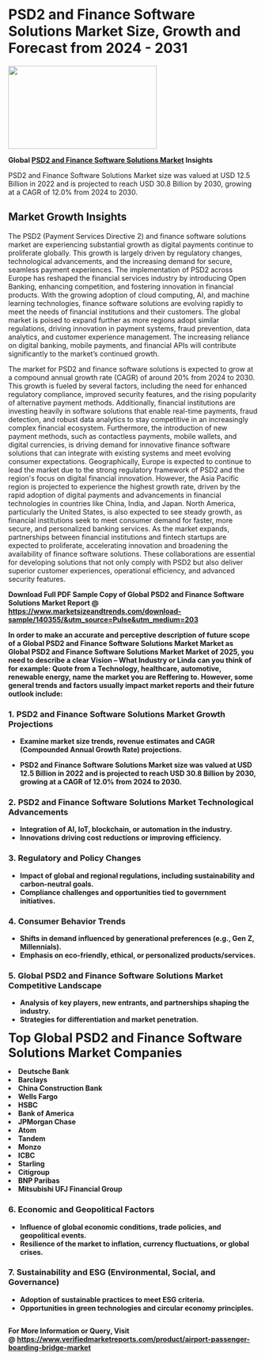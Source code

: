 <H1>PSD2 and Finance Software Solutions Market Size, Growth and Forecast from 2024 - 2031</H1><img class="aligncenter size-medium wp-image-584254" src="https://thirdeyenews.in/wp-content/uploads/2024/09/Global-Market-Research-300x168.jpeg" alt="" width="300" height="168" /><p><strong>Global&nbsp;<a href="https://www.marketsizeandtrends.com/download-sample/140355/&amp;utm_source=Pulse&amp;utm_medium=203">PSD2 and Finance Software Solutions Market</a> Insights</strong></p><p>PSD2 and Finance Software Solutions Market size was valued at USD 12.5 Billion in 2022 and is projected to reach USD 30.8 Billion by 2030, growing at a CAGR of 12.0% from 2024 to 2030.</p><p><h2>Market Growth Insights</h2> <p>The PSD2 (Payment Services Directive 2) and finance software solutions market are experiencing substantial growth as digital payments continue to proliferate globally. This growth is largely driven by regulatory changes, technological advancements, and the increasing demand for secure, seamless payment experiences. The implementation of PSD2 across Europe has reshaped the financial services industry by introducing Open Banking, enhancing competition, and fostering innovation in financial products. With the growing adoption of cloud computing, AI, and machine learning technologies, finance software solutions are evolving rapidly to meet the needs of financial institutions and their customers. The global market is poised to expand further as more regions adopt similar regulations, driving innovation in payment systems, fraud prevention, data analytics, and customer experience management. The increasing reliance on digital banking, mobile payments, and financial APIs will contribute significantly to the market’s continued growth. </p> <p><strong></strong></p> <p>The market for PSD2 and finance software solutions is expected to grow at a compound annual growth rate (CAGR) of around 20% from 2024 to 2030. This growth is fueled by several factors, including the need for enhanced regulatory compliance, improved security features, and the rising popularity of alternative payment methods. Additionally, financial institutions are investing heavily in software solutions that enable real-time payments, fraud detection, and robust data analytics to stay competitive in an increasingly complex financial ecosystem. Furthermore, the introduction of new payment methods, such as contactless payments, mobile wallets, and digital currencies, is driving demand for innovative finance software solutions that can integrate with existing systems and meet evolving consumer expectations. Geographically, Europe is expected to continue to lead the market due to the strong regulatory framework of PSD2 and the region's focus on digital financial innovation. However, the Asia Pacific region is projected to experience the highest growth rate, driven by the rapid adoption of digital payments and advancements in financial technologies in countries like China, India, and Japan. North America, particularly the United States, is also expected to see steady growth, as financial institutions seek to meet consumer demand for faster, more secure, and personalized banking services. As the market expands, partnerships between financial institutions and fintech startups are expected to proliferate, accelerating innovation and broadening the availability of finance software solutions. These collaborations are essential for developing solutions that not only comply with PSD2 but also deliver superior customer experiences, operational efficiency, and advanced security features. <p><strong></p><p><span class=""><strong>Download Full PDF Sample Copy of Global PSD2 and Finance Software Solutions Market Report</strong> @ <a href="https://www.marketsizeandtrends.com/download-sample/140355/&amp;utm_source=Pulse&amp;utm_medium=203" target="_blank">https://www.marketsizeandtrends.com/download-sample/140355/&amp;utm_source=Pulse&amp;utm_medium=203</a></span></p><p>In order to make an accurate and perceptive description of future scope of a Global&nbsp;PSD2 and Finance Software Solutions Market Market as Global&nbsp;PSD2 and Finance Software Solutions Market Market of 2025, you need to describe a clear Vision &ndash; What Industry or Linda can you think of for example: Quote from a Technology, healthcare, automotive, renewable energy, name the market you are Reffering to. However, some general trends and factors usually impact market reports and their future outlook include:</p><h3>1.&nbsp;<strong>PSD2 and Finance Software Solutions Market Growth Projections</strong></h3><ul><li>Examine market size trends, revenue estimates and CAGR (Compounded Annual Growth Rate) projections.</li><li><p>PSD2 and Finance Software Solutions Market size was valued at USD 12.5 Billion in 2022 and is projected to reach USD 30.8 Billion by 2030, growing at a CAGR of 12.0% from 2024 to 2030.</p></li></ul><h3>2.&nbsp;<strong>PSD2 and Finance Software Solutions Market Technological Advancements</strong></h3><ul><li>Integration of AI, IoT, blockchain, or automation in the industry.</li><li>Innovations driving cost reductions or improving efficiency.</li></ul><h3>3.&nbsp;<strong>Regulatory and Policy Changes</strong></h3><ul><li>Impact of global and regional regulations, including sustainability and carbon-neutral goals.</li><li>Compliance challenges and opportunities tied to government initiatives.</li></ul><h3>4.&nbsp;<strong>Consumer Behavior Trends</strong></h3><ul><li>Shifts in demand influenced by generational preferences (e.g., Gen Z, Millennials).</li><li>Emphasis on eco-friendly, ethical, or personalized products/services.</li></ul><h3>5.&nbsp;<strong>Global PSD2 and Finance Software Solutions Market Competitive Landscape</strong></h3><ul><li>Analysis of key players, new entrants, and partnerships shaping the industry.</li><li>Strategies for differentiation and market penetration.</li></ul><p data-pm-slice="1 1 []"><span style="color: inherit; font-family: inherit; font-size: 25px;">Top Global PSD2 and Finance Software Solutions Market Companies</span></p><div class="" data-test-id=""><p><li>Deutsche Bank</li><li> Barclays</li><li> China Construction Bank</li><li> Wells Fargo</li><li> HSBC</li><li> Bank of America</li><li> JPMorgan Chase</li><li> Atom</li><li> Tandem</li><li> Monzo</li><li> ICBC</li><li> Starling</li><li> Citigroup</li><li> BNP Paribas</li><li> Mitsubishi UFJ Financial Group</li></p></div><h3>6.&nbsp;<strong>Economic and Geopolitical Factors</strong></h3><ul><li>Influence of global economic conditions, trade policies, and geopolitical events.</li><li>Resilience of the market to inflation, currency fluctuations, or global crises.</li></ul><h3>7.&nbsp;<strong>Sustainability and ESG (Environmental, Social, and Governance)</strong></h3><ul><li>Adoption of sustainable practices to meet ESG criteria.</li><li>Opportunities in green technologies and circular economy principles.</li></ul><h2><strong style="font-size: 14px;">For More Information or Query, Visit @&nbsp;</strong><a style="background-color: #ffffff; font-size: 14px;" href="https://www.marketsizeandtrends.com/report/psd2-and-finance-software-solutions-market/" target="_blank">https://www.verifiedmarketreports.com/product/airport-passenger-boarding-bridge-market</a></h2>
